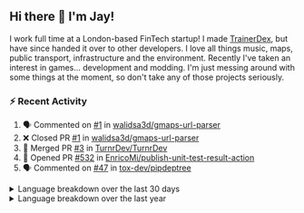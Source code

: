## Hi there 👋 I'm Jay!
I work full time at a London-based FinTech startup! I made [TrainerDex](https://www.github.com/TrainerDex), but have since handed it over to other developers. I love all things music, maps, public transport, infrastructure and the environment. Recently I've taken an interest in games... development and modding. I'm just messing around with some things at the moment, so don't take any of those projects seriously.

### :zap: Recent Activity

<!--START_SECTION:activity-->
1. 🗣 Commented on [#1](https://github.com/walidsa3d/gmaps-url-parser/pull/1#issuecomment-1831945236) in [walidsa3d/gmaps-url-parser](https://github.com/walidsa3d/gmaps-url-parser)
2. ❌ Closed PR [#1](https://github.com/walidsa3d/gmaps-url-parser/pull/1) in [walidsa3d/gmaps-url-parser](https://github.com/walidsa3d/gmaps-url-parser)
3. 🎉 Merged PR [#3](https://github.com/TurnrDev/TurnrDev/pull/3) in [TurnrDev/TurnrDev](https://github.com/TurnrDev/TurnrDev)
4. 💪 Opened PR [#532](https://github.com/EnricoMi/publish-unit-test-result-action/pull/532) in [EnricoMi/publish-unit-test-result-action](https://github.com/EnricoMi/publish-unit-test-result-action)
5. 🗣 Commented on [#47](https://github.com/tox-dev/pipdeptree/issues/47#issuecomment-1800372682) in [tox-dev/pipdeptree](https://github.com/tox-dev/pipdeptree)
<!--END_SECTION:activity-->

<details>
  <summary>Language breakdown over the last 30 days</summary>
  
  [<img src="https://wakatime.com/share/@TurnrDev/4142a9ac-7325-4d2f-a2bb-ec199b5c798c.svg" alt="A graph showing a rundown of my languages used in the past 30 days. Unforunately, I am unable to autogen alt headers for this at the moment."/>](https://wakatime.com/@TurnrDev)
</details>

<details>
  <summary>Language breakdown over the last year</summary>
  
  [<img src="https://github-readme-stats.vercel.app/api/wakatime?username=TurnrDev&layout=compact" alt="A graph showing a rundown of my languages used in the past year. Unforunately, I am unable to autogen alt headers for this at the moment." />](https://wakatime.com/@TurnrDev)
</details>
